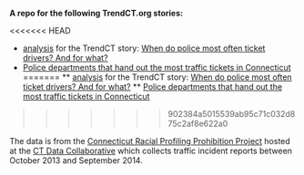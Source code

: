 **A repo for the following TrendCT.org stories:**

<<<<<<< HEAD
* [analysis](http://trendct.github.io/ct-tickets/incidents_analysis.html) for the TrendCT story: [When do police most often ticket drivers? And for what?](http://trendct.org/2015/07/06/police-tickets-in-connecticut/)
* [Police departments that hand out the most traffic tickets in Connecticut](http://trendct.org/2015/07/13/police-departments-that-hand-out-the-most-traffic-tickets-in-connecticut/)
=======
** [analysis](http://trendct.github.io/ct-tickets/incidents_analysis.html) for the TrendCT story: [When do police most often ticket drivers? And for what?](http://trendct.org/2015/07/06/police-tickets-in-connecticut/)
** [Police departments that hand out the most traffic tickets in Connecticut](http://trendct.org/2015/07/13/police-departments-that-hand-out-the-most-traffic-tickets-in-connecticut/)
>>>>>>> 902384a5015539ab95c71c032d875c2af8e622a0

The data is from the [Connecticut Racial Profiling Prohibition Project](http://ctrp3.ctdata.org/rawdata/) hosted at the [CT Data Collaborative](http://ctdata.org/) which collects traffic incident reports between October 2013 and September 2014.